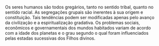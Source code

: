 ﻿Os seres humanos são todos gregários, tanto no sentido tribal, quanto no sentido racial. As segregações grupais são inerentes à sua origem e constituição. Tais tendências podem ser modificadas apenas pelo avanço da civilização e a espiritualização gradativa. Os problemas sociais, econômicos e governamentais dos mundos habitados variam de acordo com a idade dos planetas e o grau segundo o qual foram influenciados pelas estadas sucessivas dos Filhos divinos.